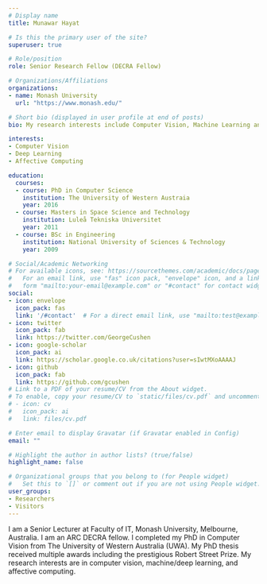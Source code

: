 ```yaml
---
# Display name
title: Munawar Hayat

# Is this the primary user of the site?
superuser: true

# Role/position
role: Senior Research Fellow (DECRA Fellow)

# Organizations/Affiliations
organizations:
- name: Monash University
  url: "https://www.monash.edu/"

# Short bio (displayed in user profile at end of posts)
bio: My research interests include Computer Vision, Machine Learning and Deep Learning.

interests:
- Computer Vision
- Deep Learning
- Affective Computing

education:
  courses:
  - course: PhD in Computer Science
    institution: The University of Western Austraia
    year: 2016
  - course: Masters in Space Science and Technology
    institution: Luleå Tekniska Universitet
    year: 2011
  - course: BSc in Engineering
    institution: National University of Sciences & Technology
    year: 2009

# Social/Academic Networking
# For available icons, see: https://sourcethemes.com/academic/docs/page-builder/#icons
#   For an email link, use "fas" icon pack, "envelope" icon, and a link in the
#   form "mailto:your-email@example.com" or "#contact" for contact widget.
social:
- icon: envelope
  icon_pack: fas
  link: '/#contact'  # For a direct email link, use "mailto:test@example.org".
- icon: twitter
  icon_pack: fab
  link: https://twitter.com/GeorgeCushen
- icon: google-scholar
  icon_pack: ai
  link: https://scholar.google.co.uk/citations?user=sIwtMXoAAAAJ
- icon: github
  icon_pack: fab
  link: https://github.com/gcushen
# Link to a PDF of your resume/CV from the About widget.
# To enable, copy your resume/CV to `static/files/cv.pdf` and uncomment the lines below.
# - icon: cv
#   icon_pack: ai
#   link: files/cv.pdf

# Enter email to display Gravatar (if Gravatar enabled in Config)
email: ""

# Highlight the author in author lists? (true/false)
highlight_name: false

# Organizational groups that you belong to (for People widget)
#   Set this to `[]` or comment out if you are not using People widget.
user_groups:
- Researchers
- Visitors
---
```


I am a Senior Lecturer at Faculty of IT, Monash University, Melbourne, Australia. I am an ARC DECRA fellow. I completed my PhD in Computer Vision from The University of Western Australia (UWA). My PhD thesis received multiple awards including the prestigious Robert Street Prize. My research interests are in computer vision, machine/deep learning, and affective computing.
